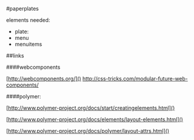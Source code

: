 #paperplates

elements needed:

- plate: 
- menu
- menuitems







##links


####webcomponents

[http://webcomponents.org/]()
[http://css-tricks.com/modular-future-web-components/
]()

####polymer:

[http://www.polymer-project.org/docs/start/creatingelements.html]()

[http://www.polymer-project.org/docs/elements/layout-elements.html]()

[http://www.polymer-project.org/docs/polymer/layout-attrs.html]()